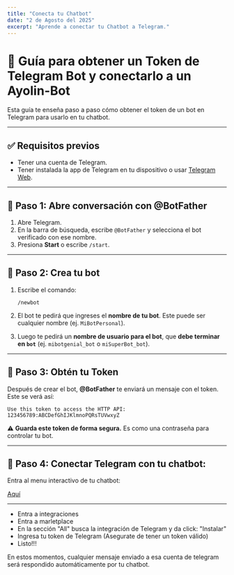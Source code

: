 ```yaml
---
title: "Conecta tu Chatbot"
date: "2 de Agosto del 2025"
excerpt: "Aprende a conectar tu Chatbot a Telegram."
---
```


# 🧾 Guía para obtener un Token de Telegram Bot y conectarlo a un Ayolin-Bot

Esta guía te enseña paso a paso cómo obtener el token de un bot en Telegram para usarlo en tu chatbot.

---

## ✅ Requisitos previos

- Tener una cuenta de Telegram.
- Tener instalada la app de Telegram en tu dispositivo o usar [Telegram Web](https://web.telegram.org/).

---

## 📲 Paso 1: Abre conversación con **@BotFather**

1. Abre Telegram.
2. En la barra de búsqueda, escribe `@BotFather` y selecciona el bot verificado con ese nombre.
3. Presiona **Start** o escribe `/start`.

---

## 🤖 Paso 2: Crea tu bot

1. Escribe el comando:

    ```
    /newbot
    ```

2. El bot te pedirá que ingreses el **nombre de tu bot**. Este puede ser cualquier nombre (ej. `MiBotPersonal`).
3. Luego te pedirá un **nombre de usuario para el bot**, que **debe terminar en `bot`** (ej. `mibotgenial_bot` o `miSuperBot_bot`).

---

## 🔑 Paso 3: Obtén tu Token

Después de crear el bot, **@BotFather** te enviará un mensaje con el token. Este se verá así:

```
Use this token to access the HTTP API:
123456789:ABCDefGhIJKlmnoPQRsTUVwxyZ
```

⚠️ **Guarda este token de forma segura.** Es como una contraseña para controlar tu bot.

---

## 🧪 Paso 4: Conectar Telegram con tu chatbot:

Entra al menu interactivo de tu chatbot:

[Aquí](https::/ayolin.com/dashboard/general)

---

- Entra a integraciones
- Entra a marletplace
- En la sección "All" busca la integración de Telegram y da click: "Instalar"
- Ingresa tu token de Telegram (Asegurate de tener un token válido)
- Listo!!!

En estos momentos, cualquier mensaje enviado a esa cuenta de telegram será respondido automáticamente por tu chatbot.